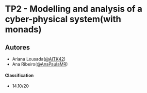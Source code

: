 # TP2 - Modelling and analysis of a cyber-physical system(with monads)

## Autores
 * Ariana Lousada([@AITK42](https://github.com/AITK42))
 * Ana Ribeiro([@AnaPaulaMR](https://github.com/AnaPaulaMR))

#### Classification
 * 14.10/20
